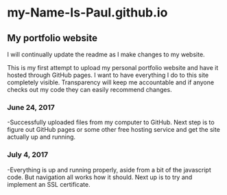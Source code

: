 # my-Name-Is-Paul.github.io

## My portfolio website

I will continually update the readme as I make changes to my website.

This is my first attempt to upload my personal portfolio website and have it hosted through GitHub pages. I want to have everything I do 
to this site completely visible. Transparency will keep me accountable and if anyone checks out my code they can easily recommend changes.

### June 24, 2017
  -Successfully uploaded files from my computer to GitHub. Next step is to figure out GitHub pages or some other free hosting service and 
  get the site actually up and running.
  
### July 4, 2017
  -Everything is up and running properly, aside from a bit of the javascript code. But navigation all works how it should. Next up is to 
  try and implement an SSL certificate.
